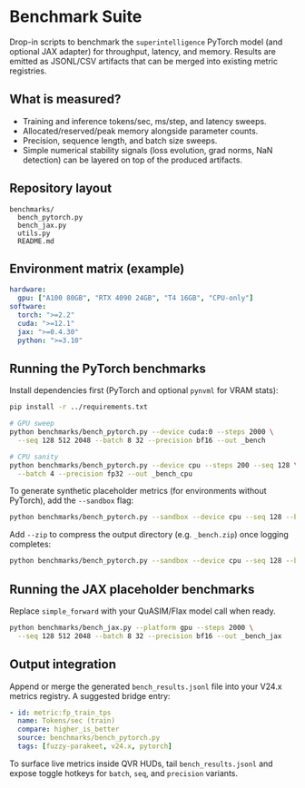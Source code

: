 # Benchmark Suite

Drop-in scripts to benchmark the `superintelligence` PyTorch model (and optional JAX adapter) for throughput, latency, and memory. Results are emitted as JSONL/CSV artifacts that can be merged into existing metric registries.

## What is measured?

- Training and inference tokens/sec, ms/step, and latency sweeps.
- Allocated/reserved/peak memory alongside parameter counts.
- Precision, sequence length, and batch size sweeps.
- Simple numerical stability signals (loss evolution, grad norms, NaN detection) can be layered on top of the produced artifacts.

## Repository layout

```
benchmarks/
  bench_pytorch.py
  bench_jax.py
  utils.py
  README.md
```

## Environment matrix (example)

```yaml
hardware:
  gpu: ["A100 80GB", "RTX 4090 24GB", "T4 16GB", "CPU-only"]
software:
  torch: ">=2.2"
  cuda: ">=12.1"
  jax: ">=0.4.30"
  python: ">=3.10"
```

## Running the PyTorch benchmarks

Install dependencies first (PyTorch and optional `pynvml` for VRAM stats):

```bash
pip install -r ../requirements.txt
```

```bash
# GPU sweep
python benchmarks/bench_pytorch.py --device cuda:0 --steps 2000 \
  --seq 128 512 2048 --batch 8 32 --precision bf16 --out _bench

# CPU sanity
python benchmarks/bench_pytorch.py --device cpu --steps 200 --seq 128 \
  --batch 4 --precision fp32 --out _bench_cpu
```

To generate synthetic placeholder metrics (for environments without PyTorch),
add the `--sandbox` flag:

```bash
python benchmarks/bench_pytorch.py --sandbox --device cpu --seq 128 --batch 4 --steps 10
```

Add `--zip` to compress the output directory (e.g. `_bench.zip`) once logging
completes:

```bash
python benchmarks/bench_pytorch.py --sandbox --device cpu --seq 128 --batch 4 --steps 10 --zip
```

## Running the JAX placeholder benchmarks

Replace `simple_forward` with your QuASIM/Flax model call when ready.

```bash
python benchmarks/bench_jax.py --platform gpu --steps 2000 \
  --seq 128 512 2048 --batch 8 32 --precision bf16 --out _bench_jax
```

## Output integration

Append or merge the generated `bench_results.jsonl` file into your V24.x metrics registry. A suggested bridge entry:

```yaml
- id: metric:fp_train_tps
  name: Tokens/sec (train)
  compare: higher_is_better
  source: benchmarks/bench_pytorch.py
  tags: [fuzzy-parakeet, v24.x, pytorch]
```

To surface live metrics inside QVR HUDs, tail `bench_results.jsonl` and expose toggle hotkeys for `batch`, `seq`, and `precision` variants.

